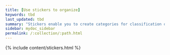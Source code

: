 ```yaml
---
title: [Use stickers to organize]
keywords: tbd
last_updated: tbd
summary: "Stickers enable you to create categories for classification of objects, including pinboards, answers, data sources, and worksheets."
sidebar: mydoc_sidebar
permalink: /:collection/:path.html
---
```


{% include content/stickers.html %}
